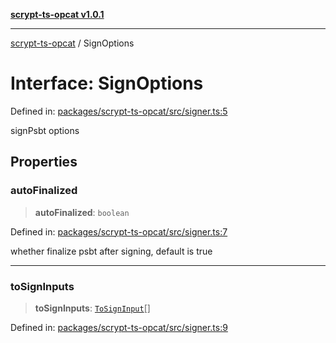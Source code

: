 [**scrypt-ts-opcat v1.0.1**](../README.md)

***

[scrypt-ts-opcat](../README.md) / SignOptions

# Interface: SignOptions

Defined in: [packages/scrypt-ts-opcat/src/signer.ts:5](https://github.com/OPCAT-Labs/ts-tools/blob/e67b8657b34dbf57f8a4f9bdf87cdc2742db16bb/packages/scrypt-ts-opcat/src/signer.ts#L5)

signPsbt options

## Properties

### autoFinalized

> **autoFinalized**: `boolean`

Defined in: [packages/scrypt-ts-opcat/src/signer.ts:7](https://github.com/OPCAT-Labs/ts-tools/blob/e67b8657b34dbf57f8a4f9bdf87cdc2742db16bb/packages/scrypt-ts-opcat/src/signer.ts#L7)

whether finalize psbt after signing, default is true

***

### toSignInputs

> **toSignInputs**: [`ToSignInput`](ToSignInput.md)[]

Defined in: [packages/scrypt-ts-opcat/src/signer.ts:9](https://github.com/OPCAT-Labs/ts-tools/blob/e67b8657b34dbf57f8a4f9bdf87cdc2742db16bb/packages/scrypt-ts-opcat/src/signer.ts#L9)

